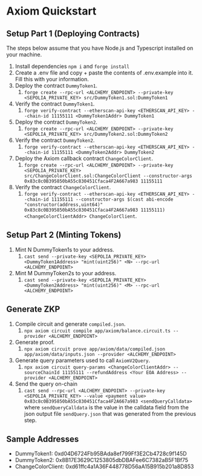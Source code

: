 # Axiom Quickstart

## Setup Part 1 (Deploying Contracts)

The steps below assume that you have Node.js and Typescript installed on your machine.

1. Install dependencies `npm i` and `forge install`
2. Create a .env file and copy + paste the contents of .env.example into it. Fill this with your information.
3. Deploy the contract `DummyToken1`.
   1. `forge create --rpc-url <ALCHEMY_ENDPOINT> --private-key <SEPOLIA_PRIVATE_KEY> src/DummyToken1.sol:DummyToken1`
4. Verify the contract `DummyToken1`.
   1. `forge verify-contract --etherscan-api-key <ETHERSCAN_API_KEY> --chain-id 11155111 <DummyToken1Addr> DummyToken1`
5. Deploy the contract `DummyToken2`.
   1. `forge create --rpc-url <ALCHEMY_ENDPOINT> --private-key <SEPOLIA_PRIVATE_KEY> src/DummyToken2.sol:DummyToken2`
6. Verify the contract `DummyToken2`.
   1. `forge verify-contract --etherscan-api-key <ETHERSCAN_API_KEY> --chain-id 11155111 <DummyToken2Addr> DummyToken2`
7. Deploy the Axiom callback contract `ChangeColorClient`.
   1. `forge create --rpc-url <ALCHEMY_ENDPOINT> --private-key <SEPOLIA_PRIVATE_KEY> src/ChangeColorClient.sol:ChangeColorClient --constructor-args 0x83c8c0B395850bA55c830451Cfaca4F2A667a983 11155111`
8. Verify the contract `ChangeColorClient`.
   1. `forge verify-contract --etherscan-api-key <ETHERSCAN_API_KEY> --chain-id 11155111 --constructor-args $(cast abi-encode "constructor(address,uint64)" 0x83c8c0B395850bA55c830451Cfaca4F2A667a983 11155111) <ChangeColorClientAddr> ChangeColorClient`.

## Setup Part 2 (Minting Tokens)

1. Mint N DummyToken1s to your address.
   1. `cast send --private-key <SEPOLIA_PRIVATE_KEY> <DummyToken1Address> "mint(uint256)" <N> --rpc-url <ALCHEMY_ENDPOINT>`
2. Mint M DummyToken2s to your address.
   1. `cast send --private-key <SEPOLIA_PRIVATE_KEY> <DummyToken2Address> "mint(uint256)" <M> --rpc-url <ALCHEMY_ENDPOINT>`

## Generate ZKP

1. Compile circuit and generate `compiled.json`.
   1. `npx axiom circuit compile app/axiom/balance.circuit.ts --provider <ALCHEMY_ENDPOINT>`
2. Generate proof.
   1. `npx axiom circuit prove app/axiom/data/compiled.json app/axiom/data/inputs.json --provider <ALCHEMY_ENDPOINT>`
3. Generate query parameters used to call `AxiomV2Query`.
   1. `npx axiom circuit query-params <ChangeColorClientAddr> --sourceChainId 11155111 --refundAddress <Your EOA Address> --provider <ALCHEMY_ENDPOINT>`
4. Send the query on-chain
   1. `cast send --rpc-url <ALCHEMY_ENDPOINT> --private-key <SEPOLIA_PRIVATE_KEY> --value <payment value> 0x83c8c0B395850bA55c830451Cfaca4F2A667a983 <sendQueryCalldata>` where `sendQueryCalldata` is the value in the calldata field from the json output file `sendQuery.json` that was generated from the previous step.



## Sample Addresses

- DummyToken1: 0xd04D6724Fb95BAda8ef799Ff3E2Cb4728c9f145D
- DummyToken2: 0x8B17E3629C1253805dbDBAFee6C7382aB5F1Bf75
- ChangeColorClient: 0xd61ffc4a1A36F448778D56aA15B915b201a8D853



